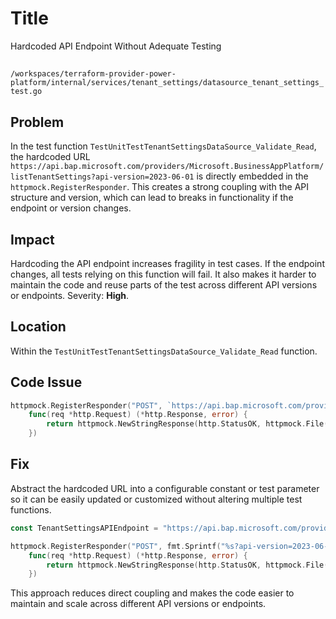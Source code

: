 # Title

Hardcoded API Endpoint Without Adequate Testing

##

`/workspaces/terraform-provider-power-platform/internal/services/tenant_settings/datasource_tenant_settings_test.go`

## Problem

In the test function `TestUnitTestTenantSettingsDataSource_Validate_Read`, the hardcoded URL `https://api.bap.microsoft.com/providers/Microsoft.BusinessAppPlatform/listTenantSettings?api-version=2023-06-01` is directly embedded in the `httpmock.RegisterResponder`. This creates a strong coupling with the API structure and version, which can lead to breaks in functionality if the endpoint or version changes.

## Impact

Hardcoding the API endpoint increases fragility in test cases. If the endpoint changes, all tests relying on this function will fail. It also makes it harder to maintain the code and reuse parts of the test across different API versions or endpoints. Severity: **High**.

## Location

Within the `TestUnitTestTenantSettingsDataSource_Validate_Read` function.

## Code Issue

```go
httpmock.RegisterResponder("POST", `https://api.bap.microsoft.com/providers/Microsoft.BusinessAppPlatform/listTenantSettings?api-version=2023-06-01`,
    func(req *http.Request) (*http.Response, error) {
        return httpmock.NewStringResponse(http.StatusOK, httpmock.File("tests/datasource/post_list_tenant_settings.json").String()), nil
    })
```

## Fix

Abstract the hardcoded URL into a configurable constant or test parameter so it can be easily updated or customized without altering multiple test functions.

```go
const TenantSettingsAPIEndpoint = "https://api.bap.microsoft.com/providers/Microsoft.BusinessAppPlatform/listTenantSettings"

httpmock.RegisterResponder("POST", fmt.Sprintf("%s?api-version=2023-06-01", TenantSettingsAPIEndpoint),
    func(req *http.Request) (*http.Response, error) {
        return httpmock.NewStringResponse(http.StatusOK, httpmock.File("tests/datasource/post_list_tenant_settings.json").String()), nil
    })
```

This approach reduces direct coupling and makes the code easier to maintain and scale across different API versions or endpoints.